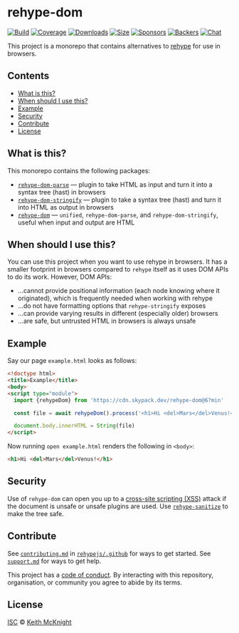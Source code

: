 # rehype-dom

[![Build][build-badge]][build]
[![Coverage][coverage-badge]][coverage]
[![Downloads][downloads-badge]][downloads]
[![Size][size-badge]][size]
[![Sponsors][sponsors-badge]][collective]
[![Backers][backers-badge]][collective]
[![Chat][chat-badge]][chat]

This project is a monorepo that contains alternatives to [rehype][] for use in
browsers.

## Contents

*   [What is this?](#what-is-this)
*   [When should I use this?](#when-should-i-use-this)
*   [Example](#example)
*   [Security](#security)
*   [Contribute](#contribute)
*   [License](#license)

## What is this?

This monorepo contains the following packages:

*   [`rehype-dom-parse`][rehype-dom-parse]
    — plugin to take HTML as input and turn it into a syntax tree (hast) in
    browsers
*   [`rehype-dom-stringify`][rehype-dom-stringify]
    — plugin to take a syntax tree (hast) and turn it into HTML as output in
    browsers
*   [`rehype-dom`][api]
    — `unified`, `rehype-dom-parse`, and `rehype-dom-stringify`, useful when
    input and output are HTML

## When should I use this?

You can use this project when you want to use rehype in browsers.
It has a smaller footprint in browsers compared to `rehype` itself as it uses
DOM APIs to do its work.
However, DOM APIs:

*   …cannot provide positional information (each node knowing where it
    originated), which is frequently needed when working with rehype
*   …do not have formatting options that `rehype-stringify` exposes
*   …can provide varying results in different (especially older) browsers
*   …are safe, but untrusted HTML in browsers is always unsafe

## Example

Say our page `example.html` looks as follows:

```html
<!doctype html>
<title>Example</title>
<body>
<script type="module">
  import {rehypeDom} from 'https://cdn.skypack.dev/rehype-dom@6?min'

  const file = await rehypeDom().process('<h1>Hi <del>Mars</del>Venus!</h1>')

  document.body.innerHTML = String(file)
</script>
```

Now running `open example.html` renders the following in `<body>`:

```html
<h1>Hi <del>Mars</del>Venus!</h1>
```

## Security

Use of `rehype-dom` can open you up to a [cross-site scripting (XSS)][xss]
attack if the document is unsafe or unsafe plugins are used.
Use [`rehype-sanitize`][sanitize] to make the tree safe.

## Contribute

See [`contributing.md`][contributing] in [`rehypejs/.github`][health] for ways
to get started.
See [`support.md`][support] for ways to get help.

This project has a [code of conduct][coc].
By interacting with this repository, organisation, or community you agree to
abide by its terms.

## License

[ISC][license] © [Keith McKnight][author]

<!-- Definitions -->

[build-badge]: https://github.com/rehypejs/rehype-dom/workflows/main/badge.svg

[build]: https://github.com/rehypejs/rehype-dom/actions

[coverage-badge]: https://img.shields.io/codecov/c/github/rehypejs/rehype-dom.svg

[coverage]: https://codecov.io/github/rehypejs/rehype-dom

[downloads-badge]: https://img.shields.io/npm/dm/rehype-dom.svg

[downloads]: https://www.npmjs.com/package/rehype-dom

[size-badge]: https://img.shields.io/bundlephobia/minzip/rehype-dom.svg

[size]: https://bundlephobia.com/result?p=rehype-dom

[sponsors-badge]: https://opencollective.com/unified/sponsors/badge.svg

[backers-badge]: https://opencollective.com/unified/backers/badge.svg

[collective]: https://opencollective.com/unified

[chat-badge]: https://img.shields.io/badge/chat-discussions-success.svg

[chat]: https://github.com/rehypejs/rehype/discussions

[author]: https://keith.mcknig.ht

[license]: license

[health]: https://github.com/rehypejs/.github

[contributing]: https://github.com/rehypejs/.github/blob/main/contributing.md

[support]: https://github.com/rehypejs/.github/blob/main/support.md

[coc]: https://github.com/rehypejs/.github/blob/main/code-of-conduct.md

[rehype]: https://github.com/rehypejs/rehype

[api]: https://github.com/rehypejs/rehype-dom/tree/main/packages/rehype-dom

[rehype-dom-parse]: https://github.com/rehypejs/rehype-dom/tree/main/packages/rehype-dom-parse

[rehype-dom-stringify]: https://github.com/rehypejs/rehype-dom/tree/main/packages/rehype-dom-stringify

[xss]: https://en.wikipedia.org/wiki/Cross-site_scripting

[sanitize]: https://github.com/rehypejs/rehype-sanitize
